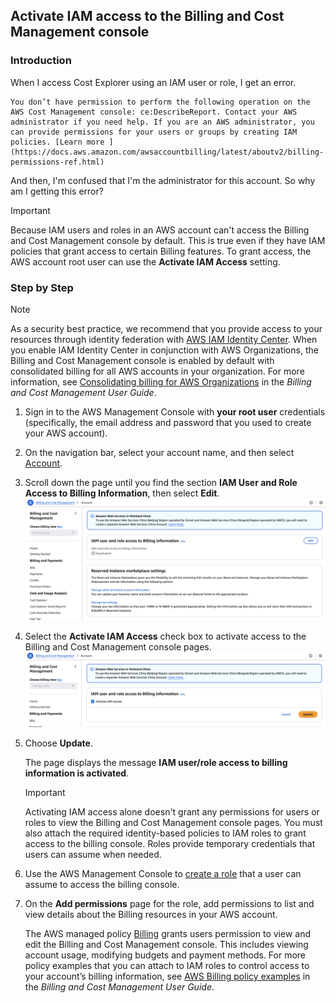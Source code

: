 ## Activate IAM access to the Billing and Cost Management console

### Introduction

When I access Cost Explorer using an IAM user or role, I get an error. 

```
You don’t have permission to perform the following operation on the AWS Cost Management console: ce:DescribeReport. Contact your AWS administrator if you need help. If you are an AWS administrator, you can provide permissions for your users or groups by creating IAM policies. [Learn more ](https://docs.aws.amazon.com/awsaccountbilling/latest/aboutv2/billing-permissions-ref.html)
```

And then, I'm confused that I'm the administrator for this account. So why am I getting this error?

> [!IMPORTANT]
>
> Because IAM users and roles in an AWS account can't access the Billing and Cost Management console by default.  This is true even if they have IAM policies that grant access to certain Billing features. To grant access, the AWS account root user can use the **Activate IAM Access** setting.

### Step by Step

> [!NOTE]
>
> As a security best practice, we recommend that you provide access to your resources through identity federation with [AWS IAM Identity Center](https://docs.aws.amazon.com/singlesignon/latest/userguide/what-is.html). When you enable IAM Identity Center in conjunction with AWS Organizations, the Billing and Cost Management console is enabled by default with consolidated billing for all AWS accounts in your organization. For more information, see [Consolidating billing for AWS Organizations](https://docs.aws.amazon.com/awsaccountbilling/latest/aboutv2/consolidated-billing.html) in the *Billing and Cost Management User Guide*.

1. Sign in to the AWS Management Console with **your root user** credentials (specifically, the email address and password that you used to create your AWS account).

2. On the navigation bar, select your account name, and then select [Account](https://console.aws.amazon.com/billing/home#/account).

3. Scroll down the page until you find the section **IAM User and Role Access to Billing Information**, then select **Edit**.
   ![edit-IAM-access-billing](../images/IAM-Billing-1.png)

4. Select the **Activate IAM Access** check box to activate access to the Billing and Cost Management console pages.
   ![Activate-IAM-access-billing](../images/IAM-Billing-2.png)

5. Choose **Update**.

   The page displays the message **IAM user/role access to billing information is activated**.

   > [!IMPORTANT]
   >
   > Activating IAM access alone doesn't grant any permissions for users or roles to view the Billing and Cost Management console pages. You must also attach the required identity-based policies to IAM roles to grant access to the billing console. Roles provide temporary credentials that users can assume when needed.

6. Use the AWS Management Console to [create a role](https://docs.aws.amazon.com/IAM/latest/UserGuide/id_roles_create_for-user.html) that a user can assume to access the billing console.

7. On the **Add permissions** page for the role, add permissions to list and view details about the Billing resources in your AWS account.

   The AWS managed policy [Billing](https://docs.aws.amazon.com/awsaccountbilling/latest/aboutv2/managed-policies.html#security-iam-awsmanpol-Billing) grants users permission to view and edit the Billing and Cost Management console. This includes viewing account usage, modifying budgets and payment methods. For more policy examples that you can attach to IAM roles to control access to your account’s billing information, see [AWS Billing policy examples](https://docs.aws.amazon.com/awsaccountbilling/latest/aboutv2/billing-example-policies.html) in the *Billing and Cost Management User Guide*.
